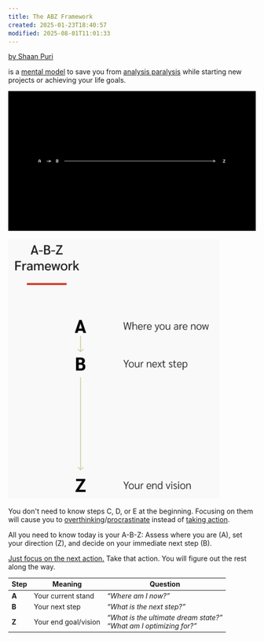 ```yaml
---
title: The ABZ Framework
created: 2025-01-23T18:40:57
modified: 2025-08-01T11:01:33
---
```


[by Shaan Puri](https://x.com/ShaanVP/status/1347252471291207681)

is a [mental model](mental%20models.md) to save you from [analysis paralysis](decision-fatigue.md) while starting new projects or achieving your life goals.

![](../_attachments/7e708fde452803ca57beadba7c474768.png)

![](../_attachments/f1e6b3fe0cd63387aba69da042b75197.png)

You don't need to know steps C, D, or E at the beginning. Focusing on them will cause you to [overthinking](overthinking.md)/[procrastinate](Procrastination.md) instead of [taking action](cultivate-a-strong-bias-towards-action.md).

All you need to know today is your A-B-Z: Assess where you are (A), set your direction (Z), and decide on your immediate next step (B).

[Just focus on the next action.](just-focus-on-the-next-decision.md) Take that action. You will figure out the rest along the way.

| Step  | Meaning              | Question                                                               |
| ----- | -------------------- | ---------------------------------------------------------------------- |
| **A** | Your current stand   | _“Where am I now?”_                                                    |
| **B** | Your next step       | _“What is the next step?”_                                             |
| **Z** | Your end goal/vision | _“What is the ultimate dream state?”_<br>_“What am I optimizing for?”_ |
